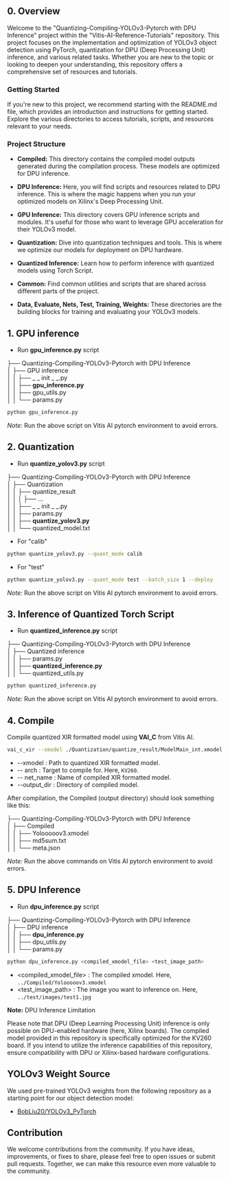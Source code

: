 ## 0. Overview

Welcome to the "Quantizing-Compiling-YOLOv3-Pytorch with DPU Inference" project within the "Vitis-AI-Reference-Tutorials" repository. This project focuses on the implementation and optimization of YOLOv3 object detection using PyTorch, quantization for DPU (Deep Processing Unit) inference, and various related tasks. Whether you are new to the topic or looking to deepen your understanding, this repository offers a comprehensive set of resources and tutorials.

### Getting Started
If you're new to this project, we recommend starting with the README.md file, which provides an introduction and instructions for getting started. Explore the various directories to access tutorials, scripts, and resources relevant to your needs.

### Project Structure
- **Compiled:** This directory contains the compiled model outputs generated during the compilation process. These models are optimized for DPU inference.

- **DPU Inference:** Here, you will find scripts and resources related to DPU inference. This is where the magic happens when you run your optimized models on Xilinx's Deep Processing Unit.

- **GPU Inference:** This directory covers GPU inference scripts and modules. It's useful for those who want to leverage GPU acceleration for their YOLOv3 model.

- **Quantization:** Dive into quantization techniques and tools. This is where we optimize our models for deployment on DPU hardware.

- **Quantized Inference:** Learn how to perform inference with quantized models using Torch Script.

- **Common:** Find common utilities and scripts that are shared across different parts of the project.

- **Data, Evaluate, Nets, Test, Training, Weights:** These directories are the building blocks for training and evaluating your YOLOv3 models.

## 1. GPU inference
* Run **gpu_inference.py** script

├── Quantizing-Compiling-YOLOv3-Pytorch with DPU Inference\
│   ├── GPU inference\
│   │   ├── _ _ init _ _.py\
│   │   ├── **gpu_inference.py**\
│   │   ├── gpu_utils.py\
│   │   └── params.py
  
```bash
python gpu_inference.py
```
*Note:* Run the above script on Vitis AI pytorch environment to avoid errors. 

## 2. Quantization 
* Run **quantize_yolov3.py** script

├── Quantizing-Compiling-YOLOv3-Pytorch with DPU Inference\
│   ├── Quantization\
│   │   ├── quantize_result\
│   │   │   ├── ...\
│   │   ├── _ _ init _ _.py\
│   │   ├── params.py\
│   │   ├── **quantize_yolov3.py**\
│   │   └── quantized_model.txt

* For "calib"
```bash
python quantize_yolov3.py --quant_mode calib
```
* For "test"
```bash
python quantize_yolov3.py --quant_mode test --batch_size 1 --deploy
```
*Note:* Run the above script on Vitis AI pytorch environment to avoid errors. 

## 3. Inference of Quantized Torch Script
* Run **quantized_inference.py** script

├── Quantizing-Compiling-YOLOv3-Pytorch with DPU Inference\
│   ├── Quantized inference\
│   │   ├── params.py\
│   │   ├── **quantized_inference.py**\
│   │   └── quantized_utils.py

```bash
python quantized_inference.py
```
*Note:* Run the above script on Vitis AI pytorch environment to avoid errors. 

## 4. Compile
Compile quantized XIR formatted model using **VAI_C** from Vitis AI. 

```bash
vai_c_xir --xmodel ./Quantization/quantize_result/ModelMain_int.xmodel --arch /opt/vitis_ai/compiler/arch/DPUCZDX8G/KV260/arch.json --net_name Yolooooov3 --output_dir ./Compiled
```

* --xmodel : Path to quantized XIR formatted model.
* -- arch : Target to compile for. Here, `KV260`.
* -- net_name : Name of compiled XIR formatted model.
* --output_dir : Directory of compiled model.

After compilation, the Compiled (output directory) should look something like this:

├── Quantizing-Compiling-YOLOv3-Pytorch with DPU Inference\
│   ├── Compiled\
│   │   ├── Yolooooov3.xmodel\
│   │   ├── md5sum.txt\
│   │   └── meta.json

*Note:* Run the above commands on Vitis AI pytorch environment to avoid errors. 

## 5. DPU Inference
* Run **dpu_inference.py** script

├── Quantizing-Compiling-YOLOv3-Pytorch with DPU Inference\
│   ├── DPU inference\
│   │   ├── **dpu_inference.py**\
│   │   ├── dpu_utils.py\
│   │   └── params.py

```bash
python dpu_inference.py <compiled_xmodel_file> <test_image_path>
```
* <compiled_xmodel_file> : The compiled xmodel. Here, `../Compiled/Yolooooov3.xmodel`
* <test_image_path> : The image you want to inference on. Here, `../test/images/test1.jpg`

**Note:** DPU Inference Limitation

Please note that DPU (Deep Learning Processing Unit) inference is only possible on DPU-enabled hardware (here, Xilinx boards). The compiled model provided in this repository is specifically optimized for the KV260 board. If you intend to utilize the inference capabilities of this repository, ensure compatibility with DPU or Xilinx-based hardware configurations.


## YOLOv3 Weight Source
We used pre-trained YOLOv3 weights from the following repository as a starting point for our object detection model:

- [BobLiu20/YOLOv3_PyTorch](https://github.com/BobLiu20/YOLOv3_PyTorch)


## Contribution
We welcome contributions from the community. If you have ideas, improvements, or fixes to share, please feel free to open issues or submit pull requests. Together, we can make this resource even more valuable to the community.
